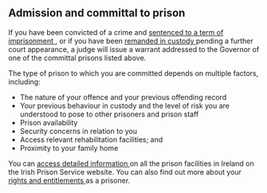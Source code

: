 ##  Admission and committal to prison

If you have been convicted of a crime and [ sentenced to a term of
imprisonment ](/en/justice/criminal-law/criminal-trial/sentence/) , or if you
have been [ remanded in custody ](/en/justice/arrests/detention-after-arrest/)
pending a further court appearance, a judge will issue a warrant addressed to
the Governor of one of the committal prisons listed above.

The type of prison to which you are committed depends on multiple factors,
including:

  * The nature of your offence and your previous offending record 
  * Your previous behaviour in custody and the level of risk you are understood to pose to other prisoners and prison staff 
  * Prison availability 
  * Security concerns in relation to you 
  * Access relevant rehabilitation facilities; and 
  * Proximity to your family home 

You can [ access detailed information ](https://www.irishprisons.ie/prisons/)
on all the prison facilities in Ireland on the Irish Prison Service website.
You can also find out more about your [ rights and entitlements
](/en/justice/prison-system/prisoners-rights/) as a prisoner.

